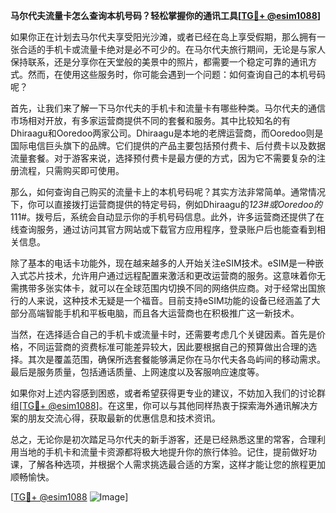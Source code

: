 **马尔代夫流量卡怎么查询本机号码？轻松掌握你的通讯工具[[TG💪+ @esim1088](https://t.me/s/esim1088)]**

如果你正在计划去马尔代夫享受阳光沙滩，或者已经在岛上享受假期，那么拥有一张合适的手机卡或流量卡绝对是必不可少的。在马尔代夫旅行期间，无论是与家人保持联系，还是分享你在天堂般的美景中的照片，都需要一个稳定可靠的通讯方式。然而，在使用这些服务时，你可能会遇到一个问题：如何查询自己的本机号码呢？

首先，让我们来了解一下马尔代夫的手机卡和流量卡有哪些种类。马尔代夫的通信市场相对开放，有多家运营商提供不同的套餐和服务。其中比较知名的有Dhiraagu和Ooredoo两家公司。Dhiraagu是本地的老牌运营商，而Ooredoo则是国际电信巨头旗下的品牌。它们提供的产品主要包括预付费卡、后付费卡以及数据流量套餐。对于游客来说，选择预付费卡是最方便的方式，因为它不需要复杂的注册流程，只需购买即可使用。

那么，如何查询自己购买的流量卡上的本机号码呢？其实方法非常简单。通常情况下，你可以直接拨打运营商提供的特定号码，例如Dhiraagu的*123#或Ooredoo的*111#。拨号后，系统会自动显示你的手机号码信息。此外，许多运营商还提供了在线查询服务，通过访问其官方网站或下载官方应用程序，登录账户后也能查看到相关信息。

除了基本的电话卡功能外，现在越来越多的人开始关注eSIM技术。eSIM是一种嵌入式芯片技术，允许用户通过远程配置来激活和更改运营商的服务。这意味着你无需携带多张实体卡，就可以在全球范围内切换不同的网络供应商。对于经常出国旅行的人来说，这种技术无疑是一个福音。目前支持eSIM功能的设备已经涵盖了大部分高端智能手机和平板电脑，而且各大运营商也在积极推广这一新技术。

当然，在选择适合自己的手机卡或流量卡时，还需要考虑几个关键因素。首先是价格，不同运营商的资费标准可能差异较大，因此要根据自己的预算做出合理的选择。其次是覆盖范围，确保所选套餐能够满足你在马尔代夫各岛屿间的移动需求。最后是服务质量，包括通话质量、上网速度以及客服响应速度等。

如果你对上述内容感到困惑，或者希望获得更专业的建议，不妨加入我们的讨论群组[[TG💪+ @esim1088](https://t.me/s/esim1088)]。在这里，你可以与其他同样热衷于探索海外通讯解决方案的朋友交流心得，获取最新的优惠信息和技术资讯。

总之，无论你是初次踏足马尔代夫的新手游客，还是已经熟悉这里的常客，合理利用当地的手机卡和流量卡资源都将极大地提升你的旅行体验。记住，提前做好功课，了解各种选项，并根据个人需求挑选最合适的方案，这样才能让您的旅程更加顺畅愉快。

[[TG💪+ @esim1088](https://t.me/s/esim1088) ![Image](https://i.postimg.cc/4NQfJmqS/Snipaste-2025-05-13-00-14-12.png)]